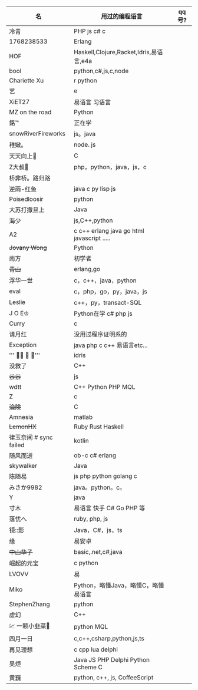 | 名 | 用过的编程语言 | qq号? |
| ------------- | ------------- | -------------
冷青 | PHP  js  c# c
1768238533 | Erlang
HOF | Haskell,Clojure,Racket,Idris,易语言,e4a
bool | python,c#,js,c,node
Chariette Xu | r python
艺 | e
XiET27 | 易语言 习语言
MZ on the road | Python
銘℡ | 正在学
snowRiverFireworks | js。java
稚嫩。| node. js
天天向上🍃  | C
Z大叔💋  | php，python，java，js，c
桥非桥。路归路 |
逆雨-红鱼 | java c py lisp js
Poisedloosir | python
大苏打撒旦上          | Java
海少 | js,C++,python
A2 | c c++ erlang java go html javascript .....
~~Jovany Wong~~ | Python
南方 | 初学者
~~青山~~ | erlang,go
浮华一世 | c，c++，java，python
eval | c，php，go，py，java，js
Leslie | c++，py，transact-SQL
J O E♔ | Python在学  c#  php js
Curry | c
请月红 | 没用过程序证明系的
Exception | java php c c++ 易语言etc...
''' ⃢・ ・ ⃢'''| idris
没救了 | C++
~~尜尜~~ | js
wdtt | C++ Python PHP MQL
|             Z | c |
~~淪険~~ | C
Amnesia | matlab
~~LemonHX~~ | Ruby Rust Haskell
律玉奈间 # sync failed | kotlin
随风而逝 | ob-c c# erlang
skywalker | Java
陈随易 | js php python golang c
みさか9982 | java。python。c。
Y | java
寸木 | 易语言 快手 C#  Go PHP 等
落忧へ | ruby, php, js
镜::影 | Java，C#，js，ts
缘 | 易安卓
~~中山华子~~ | basic,.net,c#,java
崛起的元宝	|	c python
LVOVV	| 易
Miko	| Python，略懂Java，略懂C，略懂易语言
StephenZhang	| python
虚幻 	| C++
💹 一颗小韭菜🍃 	| python MQL
四月一日	|c,c++,csharp,python,js,ts
再见理想	|c cpp lua delphi
吴烜 | Java JS PHP Delphi Python Scheme C
黄巍 | python, c++, js, CoffeeScript